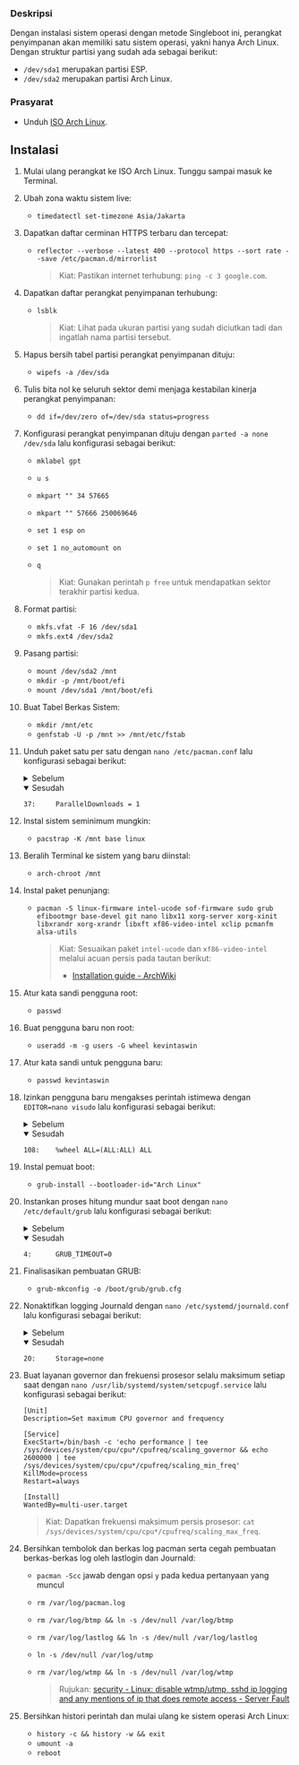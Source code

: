 ### Deskripsi
Dengan instalasi sistem operasi dengan metode Singleboot ini, perangkat penyimpanan akan memiliki satu sistem operasi, yakni hanya Arch Linux. Dengan struktur partisi yang sudah ada sebagai berikut:
- `/dev/sda1` merupakan partisi ESP.
- `/dev/sda2` merupakan partisi Arch Linux.
### Prasyarat
- Unduh [ISO Arch Linux](https://archlinux.org/download/).
## Instalasi
1. Mulai ulang perangkat ke ISO Arch Linux. Tunggu sampai masuk ke Terminal.
2. Ubah zona waktu sistem live:

   - `timedatectl set-timezone Asia/Jakarta`
3. Dapatkan daftar cerminan HTTPS terbaru dan tercepat:
   - `reflector --verbose --latest 400 --protocol https --sort rate --save /etc/pacman.d/mirrorlist`

      > Kiat: Pastikan internet terhubung: `ping -c 3 google.com`.
4. Dapatkan daftar perangkat penyimpanan terhubung:
   - `lsblk`

     > Kiat: Lihat pada ukuran partisi yang sudah diciutkan tadi dan ingatlah nama partisi tersebut.
5. Hapus bersih tabel partisi perangkat penyimpanan dituju:

   - `wipefs -a /dev/sda`
6. Tulis bita nol ke seluruh sektor demi menjaga kestabilan kinerja perangkat penyimpanan:

   - `dd if=/dev/zero of=/dev/sda status=progress`
7. Konfigurasi perangkat penyimpanan dituju dengan `parted -a none /dev/sda` lalu konfigurasi sebagai berikut:
   - `mklabel gpt`
   - `u s`
   - `mkpart "" 34 57665`
   - `mkpart "" 57666 250069646`
   - `set 1 esp on`
   - `set 1 no_automount on`
   - `q`

     > Kiat: Gunakan perintah `p free` untuk mendapatkan sektor terakhir partisi kedua.
8. Format partisi:

   - `mkfs.vfat -F 16 /dev/sda1`
   - `mkfs.ext4 /dev/sda2`
9. Pasang partisi:

   - `mount /dev/sda2 /mnt`
   - `mkdir -p /mnt/boot/efi`
   - `mount /dev/sda1 /mnt/boot/efi`
10. Buat Tabel Berkas Sistem:

    - `mkdir /mnt/etc`
    - `genfstab -U -p /mnt >> /mnt/etc/fstab`
11. Unduh paket satu per satu dengan `nano /etc/pacman.conf` lalu konfigurasi sebagai berikut:
    <details>
      <summary>Sebelum</summary>

      ```
      37:     #ParallelDownloads = 5
      ```
    </details>
    <details open>
      <summary>Sesudah</summary>

      ```
      37:     ParallelDownloads = 1
      ```
    </details>
12. Instal sistem seminimum mungkin:

    - `pacstrap -K /mnt base linux`
13. Beralih Terminal ke sistem yang baru diinstal:

    - `arch-chroot /mnt`
14. Instal paket penunjang:
    - `pacman -S linux-firmware intel-ucode sof-firmware sudo grub efibootmgr base-devel git nano libx11 xorg-server xorg-xinit libxrandr xorg-xrandr libxft xf86-video-intel xclip pcmanfm alsa-utils`

      > Kiat: Sesuaikan paket `intel-ucode` dan `xf86-video-intel` melalui acuan persis pada tautan berikut:
      > - [Installation guide - ArchWiki](https://wiki.archlinux.org/title/Installation_guide)
15. Atur kata sandi pengguna root:

    - `passwd`
16. Buat pengguna baru non root:

    - `useradd -m -g users -G wheel kevintaswin`
17. Atur kata sandi untuk pengguna baru:

    - `passwd kevintaswin`
18. Izinkan pengguna baru mengakses perintah istimewa dengan `EDITOR=nano visudo` lalu konfigurasi sebagai berikut:
    <details>
      <summary>Sebelum</summary>

      ```
      108:    #%wheel ALL=(ALL:ALL) ALL
      ```
    </details>
    <details open>
      <summary>Sesudah</summary>

      ```
      108:    %wheel ALL=(ALL:ALL) ALL
      ```
    </details>
19. Instal pemuat boot:

    - `grub-install --bootloader-id="Arch Linux"`
20. Instankan proses hitung mundur saat boot dengan `nano /etc/default/grub` lalu konfigurasi sebagai berikut:
    <details>
      <summary>Sebelum</summary>

      ```
      4:      GRUB_TIMEOUT=5
      ```
    </details>
    <details open>
      <summary>Sesudah</summary>

      ```
      4:      GRUB_TIMEOUT=0
      ```
    </details>
21. Finalisasikan pembuatan GRUB:

    - `grub-mkconfig -o /boot/grub/grub.cfg`
22. Nonaktifkan logging Journald dengan `nano /etc/systemd/journald.conf` lalu konfigurasi sebagai berikut:
    <details>
      <summary>Sebelum</summary>

      ```
      20:     Storage=auto
      ```
    </details>
    <details open>
      <summary>Sesudah</summary>

      ```
      20:     Storage=none
      ```
    </details>
23. Buat layanan governor dan frekuensi prosesor selalu maksimum setiap saat dengan `nano /usr/lib/systemd/system/setcpugf.service` lalu konfigurasi sebagai berikut:
    ```
    [Unit]
    Description=Set maximum CPU governor and frequency

    [Service]
    ExecStart=/bin/bash -c 'echo performance | tee /sys/devices/system/cpu/cpu*/cpufreq/scaling_governor && echo 2600000 | tee /sys/devices/system/cpu/cpu*/cpufreq/scaling_min_freq'
    KillMode=process
    Restart=always

    [Install]
    WantedBy=multi-user.target
    ```

    > Kiat: Dapatkan frekuensi maksimum persis prosesor: `cat /sys/devices/system/cpu/cpu*/cpufreq/scaling_max_freq`.
24. Bersihkan tembolok dan berkas log pacman serta cegah pembuatan berkas-berkas log oleh lastlogin dan Journald:
    - `pacman -Scc` jawab dengan opsi `y` pada kedua pertanyaan yang muncul
    - `rm /var/log/pacman.log`
    - `rm /var/log/btmp && ln -s /dev/null /var/log/btmp`
    - `rm /var/log/lastlog && ln -s /dev/null /var/log/lastlog`
    - `ln -s /dev/null /var/log/utmp`
    - `rm /var/log/wtmp && ln -s /dev/null /var/log/wtmp`

      > Rujukan: [security - Linux: disable wtmp/utmp, sshd ip logging and any mentions of ip that does remote access - Server Fault](https://serverfault.com/a/1123625)
25. Bersihkan histori perintah dan mulai ulang ke sistem operasi Arch Linux:

    - `history -c && history -w && exit`
    - `umount -a`
    - `reboot`
